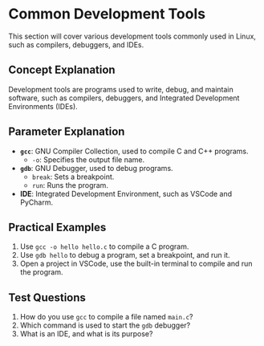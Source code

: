 # Common Development Tools

This section will cover various development tools commonly used in Linux, such as compilers, debuggers, and IDEs.

## Concept Explanation
Development tools are programs used to write, debug, and maintain software, such as compilers, debuggers, and Integrated Development Environments (IDEs).

## Parameter Explanation
- **`gcc`**: GNU Compiler Collection, used to compile C and C++ programs.
  - `-o`: Specifies the output file name.
- **`gdb`**: GNU Debugger, used to debug programs.
  - `break`: Sets a breakpoint.
  - `run`: Runs the program.
- **IDE**: Integrated Development Environment, such as VSCode and PyCharm.

## Practical Examples
1. Use `gcc -o hello hello.c` to compile a C program.
2. Use `gdb hello` to debug a program, set a breakpoint, and run it.
3. Open a project in VSCode, use the built-in terminal to compile and run the program.

## Test Questions
1. How do you use `gcc` to compile a file named `main.c`?
2. Which command is used to start the `gdb` debugger?
3. What is an IDE, and what is its purpose?

